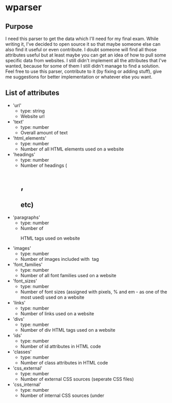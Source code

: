 # wparser

## Purpose

I need this parser to get the data which I'll need for my final exam. While writing it, I've decided to open source it so that maybe someone else can also find it useful or even contribute.
I doubt someone will find all those attributes useful but at least maybe you can get an idea of how to pull some specific data from websites.
I still didn't implement all the attributes that I've wanted, because for some of them I still didn't manage to find a solution.
Feel free to use this parser, contribute to it (by fixing or adding stuff), give me suggestions for better implementation or whatever else you want.

## List of attributes

* 'url'
    - type: string
    - Website url
* 'text'
    - type: number
    - Overall amount of text
* 'html_elements'
    - type: number
    - Number of all HTML elements used on a website
* 'headings'
    - type: number
    - Number of headings (<h1>, <h2> etc)
* 'paragraphs'
    - type: number
    - Number of <p> HTML tags used on website
* 'images'
    - type: number
    - Number of images included with <img> tag
* 'font_families'
    - type: number
    - Number of all font families used on a website
* 'font_sizes'
    - type: number
    - Number of font sizes (assigned with pixels, % and em - as one of the most used) used on a website
* 'links'
    - type: number
    - Number of links used on a website
* 'divs'
    - type: number
    - Number of div HTML tags used on a website
* 'ids'
    - type: number
    - Number of id attributes in HTML code
* 'classes'
    - type: number
    - Number of class attributes in HTML code
* 'css_external'
    - type: number
    - Number of external CSS sources (seperate CSS files)
* 'css_internal'
    - type: number
    - Number of internal CSS sources (under <style> tags)
* 'css_inline'
    - type: number
    - Number of inline CSS definitions (under style attribute)
* 'css_declaration_blocks'
    - type: number
    - Number of CSS declaration blocks
* 'css_prefixes'
    - type: boolean
    - Whether website is using experimental CSS (browser prefixes etc)
* 'js_sources'
    - type: number
    - Number of all JavaScript sources
* 'meta_tags'
    - type: number
    - Number of meta tags in the <head> of HTML file
* 'has_meta_keywords'
    - type: boolean
    - Check if website has any meta keywords 
* 'has_meta_description'
    - type: boolean
    - Check if website has any meta description
* 'rss'
    - type: boolean
    - Check whether website is using RSS or not
* 'import'
    - type: boolean
    - Check if there is “@import” rule used in CSS source code
* 'twitter_bootstrap'
    - type: boolean
    - Check whether Twitter Bootstrap is used
* 'html5'
    - type: boolean
    - Check whether HTML5 tags are used
* 'html5_tags'
    - type: number
    - Number of used HTML5 tags
* 'css_transitions'
    - type: boolean
    - Check whether CSS transitions are used
* 'flash'
    - type: boolean
    - Detect whether Flash is used
* 'page_weight'
    - type: number
    - Web page weight in kb
* 'media_queries'
    - type: boolean
    - Check whether media queries are used
* 'conditional_comments'
    - type: boolean
    - Check whether conditional comments in CSS are used
* 'included_multimedia'
    - type: boolean
    - Check if there is included multimedia (video, audio etc.)
* 'minified_css'
    - type: boolean
    - Detect whether any of CSS files are minified
* 'font_families_list'
    - type: string
    - List of all used font families
* 'h1_font'
    - type: string
    - Font used for <h1> element
* 'h2_font'
    - type: string
    - Font used for <h2> element
* 'h3_font'
    - type: string
    - Font used for <h3> element
* 'h4_font'
    - type: string
    - Font used for <h4> element
* 'h5_font'
    - type: string
    - Font used for <h5> element
* 'p_font'
    - type: string
    - Font used for <p> element
* 'a_font'
    - type: string
    - Font used for <a> element
* 'reset_css'
    - type: boolean
    - Check whether reset.css is used
* 'normalize_css'
    - type: boolean
    - Check whether normalize.css is used
* 'css_pseudo_elements'
    - type: boolean
    - Check whether CSS pseudo-elements are used 
* 'no_js'
    - type: boolean
    - Check whether no-js is used for older browsers

## Still not implemented list of attributes

* 'preprocessors'
    - type: boolean
    - Detect whether website is using preprocessors (like Sass, Less etc.)
* 'frameworks'
    - type: boolean
    - Detect whether website is using some kind of frontend frameworks (backbone.js, ember.js, angular js. etc.)
* 'cms_used'
    - type: boolean
    - Detect whether website is using some kind of CMS
* 'color_palette'
    - type: string
    - Detect website color palette - based on website screenshot. Should be somehow possible with https://github.com/lokesh/color-thief
* 'dominant_color'
    - type: string
    - Dominant color used on a website
* 'colors'
    - type: number
    - Number of different colors used in CSS
* 'css_errors'
    - type: number
    - Number of errors in CSS files. Should be somehow possible to get this information through w3c validator API
* 'html_errors'
    - type: number
    - Number of HTML errors. Should be somehow possible to get this information through w3c validator API
* 'sprite_images'
    - type: boolean
    - Detect whether sprite images are used

## Requirements

### Set up phantomjs

http://phantomjs.org/download.html

## Run

```
phantomjs wparser.js test/test.csv
```

## Input

As an input to a parser, as an parameter you give CSV file. You can find an example in [test/test.csv](test/test.csv). Be sure to keep the same structure.

## Output

Output is CSV file named output.csv, which you'll find in 'output' directory.

## TODO

* problem with cross browser requests -> how to properly get some css files? Maybe I can write an service in python or some other language which can handle this?
* implement color-thief - so that we can extract color pallete, most used colors etc - this data will be extracted from the screenshots
* use confess.js to get a list of requests etc - https://github.com/jamesgpearce/confess